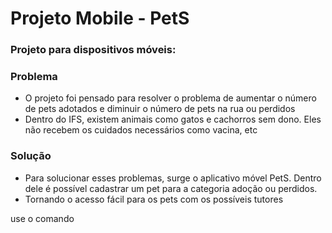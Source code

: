 
<h1>Projeto Mobile - PetS</h1>


<h3>Projeto para dispositivos móveis:</h3>
<h3>Problema</h3>
<ul>
<li>O projeto foi pensado para resolver o problema de aumentar o número de pets adotados e diminuir o número  de pets na rua ou perdidos</li>
<li>
Dentro do IFS, existem animais como gatos e cachorros sem dono. Eles não recebem os cuidados necessários como vacina, etc
</li>

</ul>
<h3>Solução</h3>

<ul>

<li>
Para solucionar esses problemas, surge o aplicativo móvel PetS. Dentro dele é possível cadastrar um pet para a categoria adoção ou perdidos.
</li>
<li>
Tornando o acesso fácil para os pets com os possíveis tutores
</li>
</ul>

<p>use o comando </p>
